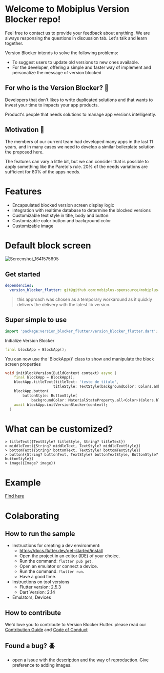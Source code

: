 # Welcome to Mobiplus Version Blocker repo!

Feel free to contact us to provide your feedback about anything.
We are always responsing the questions in discussion tab.
Let's talk and learn together.

Version Blocker intends to solve the following problems:

- To suggest users to update old versions to new ones available.
- For the developer, offering a simple and faster way of implement and personalize the message of version blocked

## For who is the Version Blocker? :thinking:

Developers that don't likes to write duplicated solutions and that wants to invest your time to impacts your app products.

Product's people that needs solutions to manage app versions intelligently.

## Motivation :robot:

The members of our current team had developed many apps in the last 11 years,
and in many cases we need to develop a similar boilerplate solution the proposed here.

The features can vary a little bit, but we can consider that is possible to apply something like the Pareto's rule.
20% of the needs variations are sufficient for 80% of the apps needs.

# Features

- Encapsulated blocked version screen display logic
- Integration with realtime database to determine the blocked versions
- Customizable text style in title, body and button
- Customizable color button and background color
- Customizable image

# Default block screen

![Screenshot_1641575605](https://user-images.githubusercontent.com/7460007/148581075-c366ad71-04f5-4e27-8b44-1216d55e623b.png)


## Get started

```pubspec.yaml
dependencies:
  version_blocker_flutter: git@github.com:mobiplus-opensource/mobiplus-version-blocker-flutter
```
> this approach was chosen as a temporary workaround as it quickly delivers the delivery with the latest lib version.

## Super simple to use

```dart
import 'package:version_blocker_flutter/version_blocker_flutter.dart';
```

Initialize Version Blocker

```dart
final blockApp = BlockApp();
```

You can now use the 'BlockApp()' class to show and manipulate the block screen properties

```dart
void initBlockVersion(BuildContext context) async {
    final blockApp = BlockApp();
    blockApp.titleText(titleText: 'teste de título', 
                      titleStyle: TextStyle(backgroundColor: Colors.amber));                                                               
    blockApp.button(
        buttonStyle: ButtonStyle(
            backgroundColor: MaterialStateProperty.all<Color>(Colors.blue)));
    await blockApp.initVersionBlocker(context);
  }
```
# What can be customized?

```
> titleText({TextStyle? titleStyle, String? titleText})
> middleText({String? middleText, TextStyle? middleTextStyle})
> bottomText({String? bottomText, TextStyle? bottomTextStyle})
> button({String? buttonText, TextStyle? buttonTextStyle, ButtonStyle? buttonStyle})
> image({Image? image})
```

# Example

[Find here](https://github.com/mobiplus-opensource/mobiplus-version-blocker-flutter/tree/master/sample)

# Colaborating

## How to run the sample

- Instructions for creating a dev environment:
  - https://docs.flutter.dev/get-started/install
  - Open the project in an editor (IDE) of your choice.
  - Run the command: `flutter pub get`.
  - Open an emulator or connect a device.
  - Run the command: `flutter run`.
  - Have a good time.
- Instructions on tool versions
  - Flutter version: 2.5.3
  - Dart Version: 2.14
- Emulators, Devices

## How to contribute

We'd love you to contribute to Version Blocker Flutter.  please read our [Contribution Guide](CONTRIBUTING.md) and [Code of Conduct](CODE_OF_CONDUCT.md)

## Found a bug? :beetle:
- open a issue with the description and the way of reproduction. Give preference to adding images.
